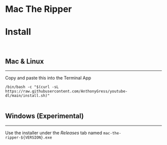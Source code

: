 # Mac The Ripper

# Install

<br>

## Mac & Linux

<hr>

Copy and paste this into the Terminal App

`/bin/bash -c "$(curl -sL https://raw.githubusercontent.com/AnthonyGress/youtube-dl/main/install.sh)"`
<br><br>

## Windows (Experimental)

<hr>

Use the installer under the _Releases_ tab named `mac-the-ripper-${VERSION}.exe`
